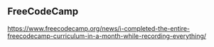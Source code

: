 ## FreeCodeCamp
https://www.freecodecamp.org/news/i-completed-the-entire-freecodecamp-curriculum-in-a-month-while-recording-everything/
